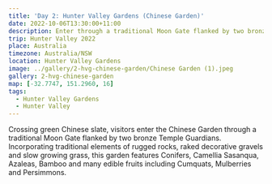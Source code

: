 ```yaml
---
title: 'Day 2: Hunter Valley Gardens (Chinese Garden)'
date: 2022-10-06T13:30:00+11:00
description: Enter through a traditional Moon Gate flanked by two bronze Temple Guardians.
trip: Hunter Valley 2022
place: Australia
timezone: Australia/NSW
location: Hunter Valley Gardens
image: ../gallery/2-hvg-chinese-garden/Chinese Garden (1).jpeg
gallery: 2-hvg-chinese-garden
map: [-32.7747, 151.2960, 16]
tags:
  - Hunter Valley Gardens
  - Hunter Valley
---
```


Crossing green Chinese slate, visitors enter the Chinese Garden through a traditional Moon Gate flanked by two bronze Temple Guardians. Incorporating traditional elements of rugged rocks, raked decorative gravels and slow growing grass, this garden features Conifers, Camellia Sasanqua, Azaleas, Bamboo and many edible fruits including Cumquats, Mulberries and Persimmons.
